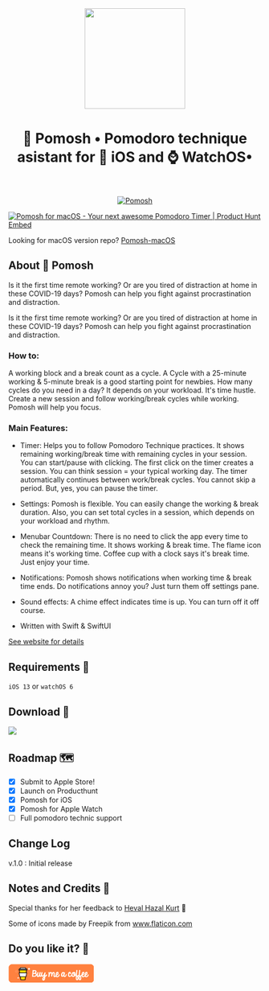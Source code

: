 <div align="center">
	<img src="https://i.imgur.com/BJZkKct.png" width="200" height="200" />
	<h1><strong>🍅 Pomosh</strong> • Pomodoro technique asistant for 📱 iOS and ⌚️ WatchOS•</h1>
	
</div>
<br>

<p align="center">
<a href="https://apps.apple.com/us/app/garlic-for-remote-jobs/id1509031122?ls=1" target="_blank">
<img
      src="https://imgur.com/cI77YU1.png"
      height="420"
      alt="Pomosh"
      title="Pomosh | Pomodoro technique asistant for iOS and WatchOS"
    /></a>

	
  </p>
  

  <a href="https://www.producthunt.com/posts/pomosh-for-macos?utm_source=badge-featured&utm_medium=badge&utm_souce=badge-pomosh-for-macos" target="_blank"><img src="https://api.producthunt.com/widgets/embed-image/v1/featured.svg?post_id=204674&theme=light" alt="Pomosh for macOS - Your next awesome Pomodoro Timer | Product Hunt Embed" style="width: 250px; height: 54px;" width="250px" height="54px" /></a>

Looking for macOS version repo? [Pomosh-macOS](https://github.com/stevenselcuk/Pomosh-macOS) 

## About 🍅 Pomosh


Is it the first time remote working? Or are you tired of distraction at home in these COVID-19 days? Pomosh can help you fight against procrastination and distraction.

Is it the first time remote working? Or are you tired of distraction at home in these COVID-19 days? Pomosh can help you fight against procrastination and distraction.

### How to:

A working block and a break count as a cycle. A Cycle with a 25-minute working & 5-minute break is a good starting point for newbies. How many cycles do you need in a day? It depends on your workload. It's time hustle. Create a new session and follow working/break cycles while working. Pomosh will help you focus.

### Main Features:

- Timer: Helps you to follow Pomodoro Technique practices. It shows remaining working/break time with remaining cycles in your session. You can start/pause with clicking. The first click on the timer creates a session. You can think session = your typical working day. The timer automatically continues between work/break cycles. You cannot skip a period. But, yes, you can pause the timer.

- Settings: Pomosh is flexible. You can easily change the working & break duration. Also, you can set total cycles in a session, which depends on your workload and rhythm. 

- Menubar Countdown: There is no need to click the app every time to check the remaining time. It shows working & break time. The flame icon means it's working time. Coffee cup with a clock says it's break time. Just enjoy your time.

- Notifications: Pomosh shows notifications when working time & break time ends. Do notifications annoy you? Just turn them off settings pane.

- Sound effects: A chime effect indicates time is up. You can turn off it off course.

- Written with Swift & SwiftUI


[See website for details](https://pomosh.netlify.app/)

## Requirements 🤔

`iOS 13` or  `watchOS 6` 

## Download 🚀


[![](https://linkmaker.itunes.apple.com/en-us/badge-lrg.svg?releaseDate=2020-06-01&kind=iossoftware&bubble=ios_apps)](https://apps.apple.com/us/app/pomosh/id1515791898?mt=8)

## Roadmap 🗺

- [x] Submit to Apple Store!
- [x] Launch on Producthunt 
- [x] Pomosh  for iOS
- [x] Pomosh for Apple Watch
- [ ] Full pomodoro technic support

## Change Log

v.1.0 : Initial release

## Notes and Credits 🍍

Special thanks for her feedback to [Heval Hazal Kurt](https://github.com/hevalhazalkurt) 🙌

Some of icons made by Freepik from www.flaticon.com

## Do you like it? 🙌

[![Buy Me A Coffee](https://raw.githubusercontent.com/stevenselcuk/palamut/master/tools/orange_img.png)](https://www.buymeacoffee.com/stevenselcuk)


